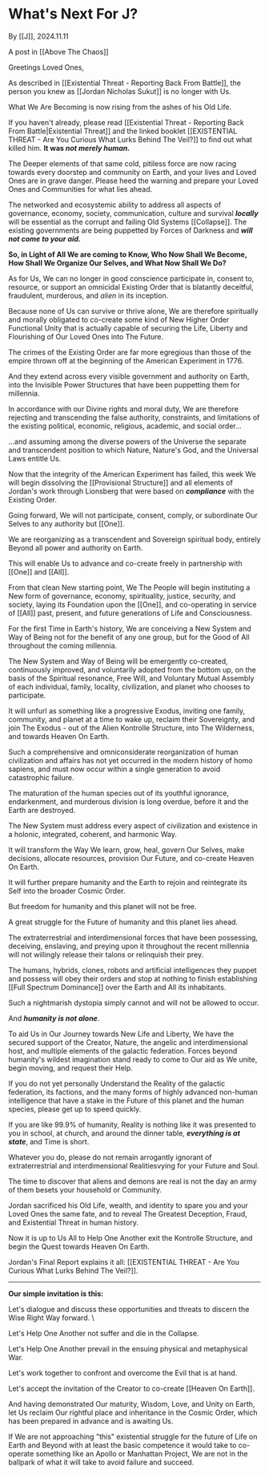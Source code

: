 # What's Next For J?

By [[J]], 2024.11.11 

A post in [[Above The Chaos]]

Greetings Loved Ones, 

As described in [[Existential Threat - Reporting Back From Battle]], the person you knew as [[Jordan Nicholas Sukut]] is no longer with Us. 

What We Are Becoming is now rising from the ashes of his Old Life.

If you haven't already, please read [[Existential Threat - Reporting Back From Battle|Existential Threat]] and the linked booklet [[EXISTENTIAL THREAT - Are You Curious What Lurks Behind The Veil?]] to find out what killed him. **It was *not merely human.***

The Deeper elements of that same cold, pitiless force are now racing towards every doorstep and community on Earth, and your lives and Loved Ones are in grave danger. Please heed the warning and prepare your Loved Ones and Communities for what lies ahead. 

The networked and ecosystemic ability to address all aspects of governance, economy, society, communication, culture and survival ***locally*** will be essential as the corrupt and failing Old Systems [[Collapse]]. The existing governments are being puppetted by Forces of Darkness and ***will not come to your aid.***

**So, in Light of All We are coming to Know, Who Now Shall We Become, How Shall We Organize Our Selves, and What Now Shall We Do?** 

As for Us, We can no longer in good conscience participate in, consent to, resource, or support an omnicidal Existing Order that is blatantly deceitful, fraudulent, murderous, and *alien* in its inception. 

Because none of Us can survive or thrive alone, We are therefore spiritually and morally obligated to co-create some kind of New Higher Order Functional Unity that is actually capable of securing the Life, Liberty and Flourishing of Our Loved Ones into The Future. 

The crimes of the Existing Order are far more egregious than those of the  empire thrown off at the beginning of the American Experiment in 1776. 

And they extend across every visible government and authority on Earth, into the Invisible Power Structures that have been puppetting them for millennia. 

In accordance with our Divine rights and moral duty, We are therefore rejecting and transcending the false authority, constraints, and limitations of the existing political, economic, religious, academic, and social order... 

...and assuming among the diverse powers of the Universe the separate and transcendent position to which Nature, Nature's God, and the Universal Laws entitle Us.  

Now that the integrity of the American Experiment has failed, this week We will begin dissolving the [[Provisional Structure]] and all elements of Jordan's work through Lionsberg that were based on ***compliance*** with the Existing Order. 

Going forward, We will not participate, consent, comply, or subordinate Our Selves to any authority but [[One]]. 

We are reorganizing as a transcendent and Sovereign spiritual body, entirely Beyond all power and authority on Earth. 

This will enable Us to advance and co-create freely in partnership with [[One]] and [[All]]. 

From that clean New starting point, We The People will begin instituting a New form of governance, economy, spirituality, justice, security, and society, laying its Foundation upon the [[One]], and co-operating in service of [[All]] past, present, and future generations of Life and Consciousness. 

For the first Time in Earth's history, We are conceiving a New System and Way of Being not for the benefit of any one group, but for the Good of All throughout the coming millennia. 

The New System and Way of Being will be emergently co-created, continuously improved, and voluntarily adopted from the bottom up, on the basis of the Spiritual resonance, Free Will, and Voluntary Mutual Assembly of each individual, family, locality, civilization, and planet who chooses to participate. 

It will unfurl as something like a progressive Exodus, inviting one family, community, and planet at a time to wake up, reclaim their Sovereignty, and join The Exodus - out of the Alien Kontrolle Structure, into The Wilderness, and towards Heaven On Earth. 

Such a comprehensive and omniconsiderate reorganization of human civilization and affairs has not yet occurred in the modern history of homo sapiens, and must now occur within a single generation to avoid catastrophic failure. 

The maturation of the human species out of its youthful ignorance, endarkenment, and murderous division is long overdue, before it and the Earth are destroyed.  

The New System must address every aspect of civilization and existence in a holonic, integrated, coherent, and harmonic Way. 

It will transform the Way We learn, grow, heal, govern Our Selves, make decisions, allocate resources, provision Our Future, and co-create Heaven On Earth. 

It will further prepare humanity and the Earth to rejoin and reintegrate its Self into the broader Cosmic Order. 

But freedom for humanity and this planet will not be free.  

A great struggle for the Future of humanity and this planet lies ahead. 

The extraterrestrial and interdimensional forces that have been possessing, deceiving, enslaving, and preying upon it throughout the recent millennia will not willingly release their talons or relinquish their prey. 

The humans, hybrids, clones, robots and artificial intelligences they puppet and possess will obey their orders and stop at nothing to finish establishing [[Full Spectrum Dominance]] over the Earth and All its inhabitants. 

Such a nightmarish dystopia simply cannot and will not be allowed to occur. 

And ***humanity is not alone***. 

To aid Us in Our Journey towards New Life and Liberty, We have the secured support of the Creator, Nature, the angelic and interdimensional host, and multiple elements of the galactic federation. Forces beyond humanity's wildest imagination stand ready to come to Our aid as We unite, begin moving, and request their Help. 

If you do not yet personally Understand the Reality of the galactic federation, its factions, and the many forms of highly advanced non-human intelligence that have a stake in the Future of this planet and the human species, please get up to speed quickly. 

If you are like 99.9% of humanity, Reality is nothing like it was presented to you in school, at church, and around the dinner table, ***everything is at state***, and Time is short. 

Whatever you do, please do not remain arrogantly ignorant of extraterrestrial and interdimensional Realitiesvying for your Future and Soul. 

The time to discover that aliens and demons are real is not the day an army of them besets your household or Community. 

Jordan sacrificed his Old Life, wealth, and identity to spare you and your Loved Ones the same fate, and to reveal The Greatest Deception, Fraud, and Existential Threat in human history. 

Now it is up to Us All to Help One Another exit the Kontrolle Structure, and begin the Quest towards Heaven On Earth. 

Jordan's Final Report explains it all: [[EXISTENTIAL THREAT - Are You Curious What Lurks Behind The Veil?]]. 

___
**Our simple invitation is this:** 

Let's dialogue and discuss these opportunities and threats to discern the Wise Right Way forward. \

Let's Help One Another not suffer and die in the Collapse. 

Let's Help One Another prevail in the ensuing physical and metaphysical War. 

Let's work together to confront and overcome the Evil that is at hand. 

Let's accept the invitation of the Creator to co-create [[Heaven On Earth]]. 

And having demonstrated Our maturity, Wisdom, Love, and Unity on Earth, let Us reclaim Our rightful place and inheritance in the Cosmic Order, which has been prepared in advance and is awaiting Us. 

If We are not approaching "this" existential struggle for the future of Life on Earth and Beyond with at least the basic competence it would take to co-operate something like an Apollo or Manhattan Project, We are not in the ballpark of what it will take to avoid failure and succeed.  